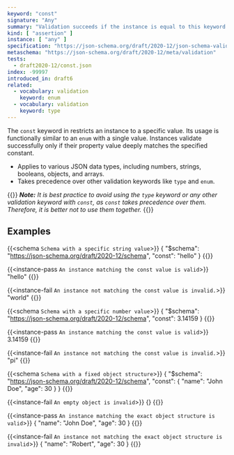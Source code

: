 ```yaml
---
keyword: "const"
signature: "Any"
summary: "Validation succeeds if the instance is equal to this keyword's value."
kind: [ "assertion" ]
instance: [ "any" ]
specification: "https://json-schema.org/draft/2020-12/json-schema-validation.html#section-6.1.3"
metaschema: "https://json-schema.org/draft/2020-12/meta/validation"
tests:
  - draft2020-12/const.json
index: -99997
introduced_in: draft6
related:
  - vocabulary: validation
    keyword: enum
  - vocabulary: validation
    keyword: type
---
```


The `const` keyword in restricts an instance to a specific value. Its usage is functionally similar to an `enum` with a single value. Instances validate successfully only if their property value deeply matches the specified constant.

* Applies to various JSON data types, including numbers, strings, booleans, objects, and arrays.
* Takes precedence over other validation keywords like `type` and `enum`.

{{<alert>}}
_**Note:** It is best practice to avoid using the `type` keyword or any other validation keyword with `const`, as `const` takes precedence over them. Therefore, it is better not to use them together._
{{</alert>}}

## Examples

{{<schema `Schema with a specific string value`>}}
{
  "$schema": "https://json-schema.org/draft/2020-12/schema",
  "const": "hello"
}
{{</schema>}}

{{<instance-pass `An instance matching the const value is valid`>}}
"hello"
{{</instance-pass>}}

{{<instance-fail `An instance not matching the const value is invalid.`>}}
"world"
{{</instance-fail>}}

{{<schema `Schema with a specific number value`>}}
{
  "$schema": "https://json-schema.org/draft/2020-12/schema",
  "const": 3.14159
}
{{</schema>}}

{{<instance-pass `An instance matching the const value is valid`>}}
3.14159
{{</instance-pass>}}

{{<instance-fail `An instance not matching the const value is invalid.`>}}
"pi"
{{</instance-fail>}}

{{<schema `Schema with a fixed object structure`>}}
{
  "$schema": "https://json-schema.org/draft/2020-12/schema",
  "const": { "name": "John Doe", "age": 30 }
}
{{</schema>}}

{{<instance-fail `An empty object is invalid`>}}
{}
{{</instance-fail>}}

{{<instance-pass `An instance matching the exact object structure is valid`>}}
 { "name": "John Doe", "age": 30 }
{{</instance-pass>}}

{{<instance-fail `An instance not matching the exact object structure is invalid`>}}
 { "name": "Robert", "age": 30 }
{{</instance-fail>}}
